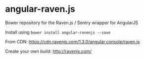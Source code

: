# angular-raven.js
Bower repository for the Raven.js / Sentry wrapper for AngularJS

Install using `bower install angular-ravenjs --save`

From CDN: https://cdn.ravenjs.com/1.3.0/angular,console/raven.js

Create your own build: http://ravenjs.com/
